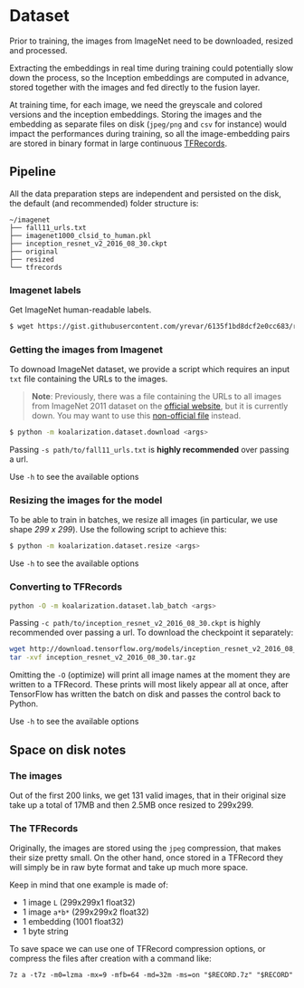 # Dataset

Prior to training, the images from ImageNet need to be downloaded, resized and processed.

Extracting the embeddings in real time during training could potentially slow down the process, 
so the Inception embeddings are computed in advance, stored together with the images and fed directly to the fusion layer.   

At training time, for each image, we need the greyscale and colored versions and the inception embeddings. 
Storing the images and the embedding as separate files on disk (`jpeg/png` and `csv` for instance) would impact 
the performances during training, so all the image-embedding pairs are stored in binary format in large 
continuous [TFRecords](https://www.tensorflow.org/programmers_guide/datasets).

## Pipeline

All the data preparation steps are independent and persisted on the disk, the default (and recommended) folder structure is:

```
~/imagenet
├── fall11_urls.txt
├── imagenet1000_clsid_to_human.pkl
├── inception_resnet_v2_2016_08_30.ckpt
├── original
├── resized
└── tfrecords
```

### Imagenet labels

Get ImageNet human-readable labels. 

```bash
$ wget https://gist.githubusercontent.com/yrevar/6135f1bd8dcf2e0cc683/raw/d133d61a09d7e5a3b36b8c111a8dd5c4b5d560ee/imagenet1000_clsid_to_human.pkl
```

### Getting the images from Imagenet
To downoad ImageNet dataset, we provide a script which requires an input `txt` file containing the URLs to the images. 

> **Note**: Previously, there was a file containing the URLs to all images from ImageNet 2011 dataset on the [official
> website](http://www.image-net.org/imagenet_data/urls/imagenet_fall11_urls.tgz), but it is currently down. You may want to use this [non-official
> file](http://github.com/akando42/1stPyTorch/blob/master/fall11_urls.txt) instead.


```bash
$ python -m koalarization.dataset.download <args>
```

Passing `-s path/to/fall11_urls.txt` is **highly recommended** over passing a url.

Use `-h` to see the available options

### Resizing the images for the model
To be able to train in batches, we resize all images (in particular, we use shape _299 x 299_). Use the following script to achieve this:

```bash
$ python -m koalarization.dataset.resize <args>
```

Use `-h` to see the available options

### Converting to TFRecords

```bash
python -O -m koalarization.dataset.lab_batch <args>
```

Passing `-c path/to/inception_resnet_v2_2016_08_30.ckpt` is highly recommended
over passing a url. To download the checkpoint it separately:

```bash
wget http://download.tensorflow.org/models/inception_resnet_v2_2016_08_30.tar.gz
tar -xvf inception_resnet_v2_2016_08_30.tar.gz
```

Omitting the `-O` (optimize) will print all image names at the moment they are written to
a TFRecord. These prints will most likely appear all at once, 
after TensorFlow has written the batch on disk and passes the control back to Python.

Use `-h` to see the available options

## Space on disk notes

### The images

Out of the first 200 links, we get 131 valid images, that in their original
size take up a total of 17MB and then 2.5MB once resized to 299x299.

### The TFRecords

Originally, the images are stored using the `jpeg` compression, that makes their
size pretty small. On the other hand, once stored in a TFRecord they will simply
be in raw byte format and take up much more space.

Keep in mind that one example is made of:
- 1 image `L` (299x299x1 float32)
- 1 image `a*b*` (299x299x2 float32)
- 1 embedding (1001 float32)
- 1 byte string

To save space we can use one of TFRecord compression options, or compress the
files after creation with a command like:

```
7z a -t7z -m0=lzma -mx=9 -mfb=64 -md=32m -ms=on "$RECORD.7z" "$RECORD"
```
